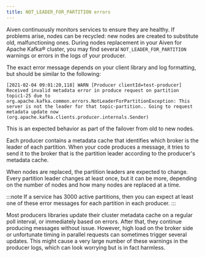 ```yaml
---
title: NOT_LEADER_FOR_PARTITION errors
---
```


Aiven continuously monitors services to ensure they are healthy. If problems arise, nodes can be recycled: new nodes are created to substitute old, malfunctioning ones.
During nodes replacement in your Aiven for Apache Kafka® cluster, you may find several `NOT_LEADER_FOR_PARTITION` warnings or errors in the logs of your producer.

The exact error message depends on your client library and log
formatting, but should be similar to the following:

```text
[2021-02-04 09:01:20,118] WARN [Producer clientId=test-producer] Received invalid metadata error in produce request on partition topic1-25 due to org.apache.kafka.common.errors.NotLeaderForPartitionException: This server is not the leader for that topic-partition.. Going to request metadata update now (org.apache.kafka.clients.producer.internals.Sender)
```

This is an expected behavior as part of the failover from old to new
nodes.

Each producer contains a metadata cache that identifies which broker is
the leader of each partition. When your code produces a message, it
tries to send it to the broker that is the partition leader according to
the producer's metadata cache.

When nodes are replaced, the partition leaders are expected to change.
Every partition leader changes at least once, but it can be more,
depending on the number of nodes and how many nodes are replaced at a
time.

:::note
If a service has 3000 active partitions, then you can expect at least
one of these error messages for each partition in each producer.
:::

Most producers libraries update their cluster metadata cache on a
regular poll interval, or immediately based on errors. After that, they
continue producing messages without issue. However, high load on the
broker side or unfortunate timing in parallel requests can sometimes
trigger several updates. This might cause a very large number of these
warnings in the producer logs, which can look worrying but is in fact
harmless.
